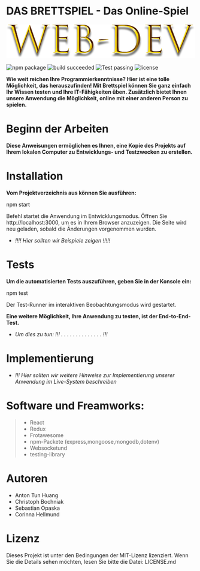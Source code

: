 # DAS BRETTSPIEL - Das Online-Spiel
![logo](img/../src/img/LogoSpiel.png)


![npm package](https://img.shields.io/badge/npm%20package-v1-brightgreen.svg) ![build succeeded](https://img.shields.io/badge/build-succeeded-brightgreen.svg) ![Test passing](https://img.shields.io/badge/Tests-passing-brightgreen.svg)
 ![license](https://img.shields.io/github/license/mashape/apistatus.svg)


  **Wie weit reichen Ihre Programmierkenntnisse? Hier ist eine tolle Möglichkeit, das herauszufinden! Mit Brettspiel können Sie ganz einfach Ihr Wissen testen und Ihre IT-Fähigkeiten üben. Zusätzlich bietet Ihnen unsere Anwendung die Möglichkeit, online mit einer anderen Person zu spielen.**

# Beginn der Arbeiten

  **Diese Anweisungen ermöglichen es Ihnen, eine Kopie des Projekts auf Ihrem lokalen Computer zu Entwicklungs- und Testzwecken zu erstellen.**

# Installation

  **Vom Projektverzeichnis aus können Sie ausführen:**

npm start

Befehl startet die Anwendung im Entwicklungsmodus.
Öffnen Sie http://localhost:3000, um es in Ihrem Browser anzuzeigen.
Die Seite wird neu geladen, sobald die Änderungen vorgenommen wurden.


* *!!!! Hier sollten wir Beispiele zeigen !!!!!*

# Tests

  **Um die automatisierten Tests auszuführen, geben Sie in der Konsole ein:**

npm test

Der Test-Runner im interaktiven Beobachtungsmodus wird gestartet.

  **Eine weitere Möglichkeit, Ihre Anwendung zu testen, ist der End-to-End-Test.**
  
* *Um dies zu tun: !!! . . . . . . . . . . . . . . !!!*


# Implementierung

* *!!! Hier sollten wir weitere Hinweise zur Implementierung unserer Anwendung im Live-System beschreiben*

# Software und Freamworks:

> * React
> * Redux
> * Frotawesome
> * npm-Packete (express,mongoose,mongodb,dotenv)
> * Websocketund
> * testing-library


# Autoren
* Anton Tun Huang
* Christoph Bochniak
* Sebastian Opaska 
* Corinna Hellmund

# Lizenz
Dieses Projekt ist unter den Bedingungen der MIT-Lizenz lizenziert. Wenn Sie die Details sehen möchten, lesen Sie bitte die Datei: LICENSE.md

